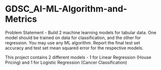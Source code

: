 # GDSC_AI-ML-Algorithm-and-Metrics

Problem Statement - Build 2 machine learning models for tabular data. One model should be trained on data for classification, and the other for regression. You may use any ML algorithm. Report the final test set accuracy and test set mean squared error for the respective models.

This project contains 2 different models - 1 for Linear Regression (House Pricing) and 1 for Logistic Regression (Cancer Classification)
